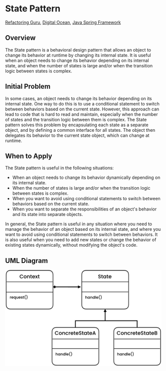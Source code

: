 # State Pattern
[Refactoring Guru](https://refactoring.guru/design-patterns/state), [Digital Ocean](https://www.digitalocean.com/community/tutorials/state-design-pattern-java), [Java Spring Framework](https://springframework.guru/gang-of-four-design-patterns/state-pattern/)

## Overview
The State pattern is a behavioral design pattern that allows an object to change its behavior at runtime by changing its internal state. It is useful when an object needs to change its behavior depending on its internal state, and when the number of states is large and/or when the transition logic between states is complex.

## Initial Problem
In some cases, an object needs to change its behavior depending on its internal state. One way to do this is to use a conditional statement to switch between behaviors based on the current state. However, this approach can lead to code that is hard to read and maintain, especially when the number of states and the transition logic between them is complex. The State pattern solves this problem by encapsulating each state as a separate object, and by defining a common interface for all states. The object then delegates its behavior to the current state object, which can change at runtime.

## When to Apply
The State pattern is useful in the following situations:

* When an object needs to change its behavior dynamically depending on its internal state.
* When the number of states is large and/or when the transition logic between states is complex.
* When you want to avoid using conditional statements to switch between behaviors based on the current state.
* When you want to separate the responsibilities of an object's behavior and its state into separate objects.

In general, the State pattern is useful in any situation where you need to manage the behavior of an object based on its internal state, and where you want to avoid using conditional statements to switch between behaviors. It is also useful when you need to add new states or change the behavior of existing states dynamically, without modifying the object's code.

## UML Diagram

![Alt text](/src/behavioral/state/UML.jpg)
